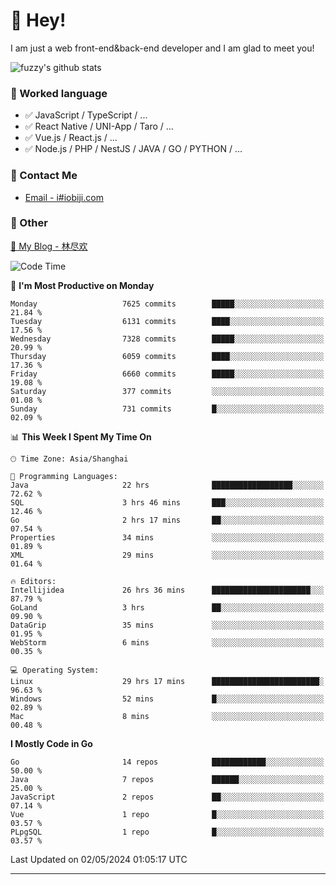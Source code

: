 # 👋 Hey!

I am just a web front-end&back-end developer and I am glad to meet you!

![fuzzy's github stats](https://github-readme-stats.vercel.app/api?username=JaydenForYou&&show_icons=true&&title_color=1abc9c&&icon_color=1abc9c)


### 📝 Worked language

- ✅ JavaScript / TypeScript / ...
- ✅ React Native / UNI-App / Taro / ...
- ✅ Vue.js / React.js / ...
- ✅ Node.js / PHP / NestJS / JAVA / GO / PYTHON / ...

### 📮 Contact Me

- [Email - i#iobiji.com](mailto:i@iobiji.com)


### 🤪 Other

[📌 My Blog - 林尽欢](https://iobiji.com)

<!--START_SECTION:waka-->
![Code Time](http://img.shields.io/badge/Code%20Time-500%20hrs%2057%20mins-blue)

📅 **I'm Most Productive on Monday** 

```text
Monday                   7625 commits        █████░░░░░░░░░░░░░░░░░░░░   21.84 % 
Tuesday                  6131 commits        ████░░░░░░░░░░░░░░░░░░░░░   17.56 % 
Wednesday                7328 commits        █████░░░░░░░░░░░░░░░░░░░░   20.99 % 
Thursday                 6059 commits        ████░░░░░░░░░░░░░░░░░░░░░   17.36 % 
Friday                   6660 commits        █████░░░░░░░░░░░░░░░░░░░░   19.08 % 
Saturday                 377 commits         ░░░░░░░░░░░░░░░░░░░░░░░░░   01.08 % 
Sunday                   731 commits         █░░░░░░░░░░░░░░░░░░░░░░░░   02.09 % 
```


📊 **This Week I Spent My Time On** 

```text
🕑︎ Time Zone: Asia/Shanghai

💬 Programming Languages: 
Java                     22 hrs              ██████████████████░░░░░░░   72.62 % 
SQL                      3 hrs 46 mins       ███░░░░░░░░░░░░░░░░░░░░░░   12.46 % 
Go                       2 hrs 17 mins       ██░░░░░░░░░░░░░░░░░░░░░░░   07.54 % 
Properties               34 mins             ░░░░░░░░░░░░░░░░░░░░░░░░░   01.89 % 
XML                      29 mins             ░░░░░░░░░░░░░░░░░░░░░░░░░   01.64 % 

🔥 Editors: 
Intellijidea             26 hrs 36 mins      ██████████████████████░░░   87.79 % 
GoLand                   3 hrs               ██░░░░░░░░░░░░░░░░░░░░░░░   09.90 % 
DataGrip                 35 mins             ░░░░░░░░░░░░░░░░░░░░░░░░░   01.95 % 
WebStorm                 6 mins              ░░░░░░░░░░░░░░░░░░░░░░░░░   00.35 % 

💻 Operating System: 
Linux                    29 hrs 17 mins      ████████████████████████░   96.63 % 
Windows                  52 mins             █░░░░░░░░░░░░░░░░░░░░░░░░   02.89 % 
Mac                      8 mins              ░░░░░░░░░░░░░░░░░░░░░░░░░   00.48 % 
```

**I Mostly Code in Go** 

```text
Go                       14 repos            ████████████░░░░░░░░░░░░░   50.00 % 
Java                     7 repos             ██████░░░░░░░░░░░░░░░░░░░   25.00 % 
JavaScript               2 repos             ██░░░░░░░░░░░░░░░░░░░░░░░   07.14 % 
Vue                      1 repo              █░░░░░░░░░░░░░░░░░░░░░░░░   03.57 % 
PLpgSQL                  1 repo              █░░░░░░░░░░░░░░░░░░░░░░░░   03.57 % 
```




 Last Updated on 02/05/2024 01:05:17 UTC
<!--END_SECTION:waka-->
---
